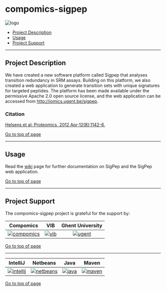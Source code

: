 # compomics-sigpep
![logo](http://genesis.ugent.be/uvpublicdata/compomics-sigpep/graph_header_logo.png) 

 * [Project Description](#project-description)
 * [Usage](#usage)
 * [Project Support](#project-support)

----

## Project Description

We have created a new software platform called Sigpep that analyses transition redundancy in SRM assays. Building on this platform, we also created a web application to generate transition sets with unique signatures for targeted peptides. The platform has been made available under the permissive Apache 2.0 open source license, and the web application can be accessed from http://iomics.ugent.be/sigpep.

### Citation
[Helsens et al: Proteomics. 2012 Apr;12(8):1142-6.](http://www.ncbi.nlm.nih.gov/pubmed/22577015)

[Go to top of page](#compomics-sigpep)

----

## Usage
Read the [wiki](https://github.com/compomics/compomics-sigpep/wiki) page for further documentation on SigPep and the SigPep web application.

[Go to top of page](#compomics-sigpep)

----

## Project Support

The compomics-sigpep project is grateful for the support by:

| Compomics | VIB | Ghent University|
|:--:|:--:|:--:|
| [![compomics](http://genesis.ugent.be/uvpublicdata/image/compomics.png)](http://www.compomics.com) | [![vib](http://genesis.ugent.be/uvpublicdata/image/vib.png)](http://www.vib.be) | [![ugent](http://genesis.ugent.be/uvpublicdata/image/ugent.png)](http://www.ugent.be/en) |

[Go to top of page](#compomics-sigpep)

----

| IntelliJ | Netbeans | Java | Maven |
|:--:|:--:|:--:|:--:|
| [![intellij](https://www.jetbrains.com/idea/docs/logo_intellij_idea.png)](https://www.jetbrains.com/idea/) | [![netbeans](https://netbeans.org/images_www/visual-guidelines/NB-logo-single.jpg)](https://netbeans.org/) | [![java](http://genesis.ugent.be/uvpublicdata/image/java.png)](http://java.com/en/) | [![maven](http://genesis.ugent.be/uvpublicdata/image/maven.png)](http://maven.apache.org/) |

[Go to top of page](#compomics-sigpep)

